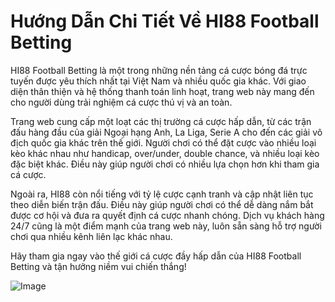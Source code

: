 # Hướng Dẫn Chi Tiết Về HI88 Football Betting

HI88 Football Betting là một trong những nền tảng cá cược bóng đá trực tuyến được yêu thích nhất tại Việt Nam và nhiều quốc gia khác. Với giao diện thân thiện và hệ thống thanh toán linh hoạt, trang web này mang đến cho người dùng trải nghiệm cá cược thú vị và an toàn.

Trang web cung cấp một loạt các thị trường cá cược hấp dẫn, từ các trận đấu hàng đầu của giải Ngoại hạng Anh, La Liga, Serie A cho đến các giải vô địch quốc gia khác trên thế giới. Người chơi có thể đặt cược vào nhiều loại kèo khác nhau như handicap, over/under, double chance, và nhiều loại kèo đặc biệt khác. Điều này giúp người chơi có nhiều lựa chọn hơn khi tham gia cá cược.

Ngoài ra, HI88 còn nổi tiếng với tỷ lệ cược cạnh tranh và cập nhật liên tục theo diễn biến trận đấu. Điều này giúp người chơi có thể dễ dàng nắm bắt được cơ hội và đưa ra quyết định cá cược nhanh chóng. Dịch vụ khách hàng 24/7 cũng là một điểm mạnh của trang web này, luôn sẵn sàng hỗ trợ người chơi qua nhiều kênh liên lạc khác nhau.

Hãy tham gia ngay vào thế giới cá cược đầy hấp dẫn của HI88 Football Betting và tận hưởng niềm vui chiến thắng! 

![Image](https://github.com/user-attachments/assets/bd51ea9f-0666-407b-a7a7-98ead6de688c)